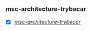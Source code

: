 ### msc-architecture-trybecar
- [x] _[msc-architecture-trybecar](https://github.com/gabrielraeder/msc-architecture-trybecar)_

